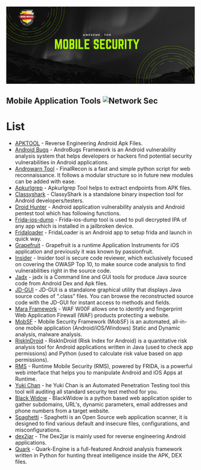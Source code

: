 ![Mobile Application Tools](https://github.com/briskinfosec/Awesome-Tool_of_the_Day/blob/main/Mobile%20Application/Mobilesec.png) 

Mobile Application Tools ![Network Sec](https://img.shields.io/badge/Awesome-MobileSecurity-success)
----------------------
#  List 

* [APKTOOL](https://github.com/briskinfosec/Awesome-Tool_of_the_Day/blob/main/Mobile%20Application/Tools/APKTOOL.md) - Reverse Engineering Android Apk Files.
* [Android Bugs](https://github.com/briskinfosec/Awesome-Tool_of_the_Day/blob/main/Mobile%20Application/Tools/AndroBugs.md) - AndroBugs Framework is an Android vulnerability analysis system that helps developers or hackers find potential security vulnerabilities in Android applications. 
* [Androwarn Tool](https://github.com/briskinfosec/Awesome-Tool_of_the_Day/blob/main/Mobile%20Application/Tools/Androwarn%20tool.md) - FinalRecon is a fast and simple python script for web reconnaissance. It follows a modular structure so in future new modules can be added with ease.
* [Apkurlgrep](https://github.com/briskinfosec/Awesome-Tool_of_the_Day/blob/main/Mobile%20Application/Tools/Apkurlgrep.md) - Apkurlgrep Tool helps to extract endpoints from APK files. 
* [Classyshark](https://github.com/briskinfosec/Awesome-Tool_of_the_Day/blob/main/Mobile%20Application/Tools/ClassyShark.md) - ClassyShark is a standalone binary inspection tool for Android developers/testers.
* [Droid Hunter](https://github.com/briskinfosec/Awesome-Tool_of_the_Day/blob/main/Mobile%20Application/Tools/Droid-Hunter.md) - Android application vulnerability analysis and Android pentest tool which has following functions.
* [Frida-ios-dump](https://github.com/briskinfosec/Awesome-Tool_of_the_Day/blob/main/Mobile%20Application/Tools/Frida-Ios-Dump.md) - Frida-ios-dump tool is used to pull decrypted IPA of any app which is installed in a jailbroken device.
* [Fridaloader](https://github.com/briskinfosec/Awesome-Tool_of_the_Day/blob/main/Mobile%20Application/Tools/FridaLoader.md) - FridaLoader is an Android app to setup frida and launch in quick way.
* [Grapefruit](https://github.com/briskinfosec/Awesome-Tool_of_the_Day/blob/main/Mobile%20Application/Tools/Grapefruit.md) - Grapefruit is a runtime Application Instruments for iOS application and previously it was known by passionfruit.
* [Insider](https://github.com/briskinfosec/Awesome-Tool_of_the_Day/blob/main/Mobile%20Application/Tools/Insider.md) - Insider tool is secure code reviewer, which exclusively focused on covering the OWASP Top 10, to make source code analysis to find vulnerabilities right in the source code.
* [Jadx](https://github.com/briskinfosec/Awesome-Tool_of_the_Day/blob/main/Mobile%20Application/Tools/JADX.md) - jadx is a Command line and GUI tools for produce Java source code from Android Dex and Apk files.
* [JD-GUI](https://github.com/briskinfosec/Awesome-Tool_of_the_Day/blob/main/Mobile%20Application/Tools/JD-GUI.md) - JD-GUI is a standalone graphical utility that displays Java source codes of “.class” files. You can browse the reconstructed source code with the JD-GUI for instant access to methods and fields.
* [Mara Framework](https://github.com/briskinfosec/Awesome-Tool_of_the_Day/blob/main/Mobile%20Application/Tools/Mara_Framework.md) - WAF W00F allows one to identify and fingerprint Web Application Firewall (WAF) products protecting a website.
* [MobSF](https://github.com/briskinfosec/Awesome-Tool_of_the_Day/blob/main/Mobile%20Application/Tools/MobSF.md) - Mobile Security Framework (MobSF) is an automated, all-in-one mobile application (Android/iOS/Windows) Static and Dynamic analysis, malware analysis.
* [RiskInDroid](https://github.com/briskinfosec/Awesome-Tool_of_the_Day/blob/main/Mobile%20Application/Tools/RiskInDroid.md) - RiskInDroid (Risk Index for Android) is a quantitative risk analysis tool for Android applications written in Java (used to check app permissions) and Python (used to calculate risk value based on app permissions).
* [RMS](https://github.com/briskinfosec/Awesome-Tool_of_the_Day/blob/main/Mobile%20Application/Tools/RMS.md) - Runtime Mobile Security (RMS), powered by FRIDA, is a powerful web interface that helps you to manipulate Android and iOS Apps at Runtime.
* [Yuki Chan](https://github.com/briskinfosec/Awesome-Tool_of_the_Day/blob/main/Web%20Application%20Tools%20%26%20Checklist/Tools/Yuki%20Chan.md) - he Yuki Chan is an Automated Penetration Testing tool this tool will auditing all standard security test method for you.
* [Black Widow](https://github.com/briskinfosec/Awesome-Tool_of_the_Day/blob/main/Web%20Application%20Tools%20%26%20Checklist/Tools/blackwidow.md) - BlackWidow is a python based web application spider to gather subdomains, URL's, dynamic parameters, email addresses and phone numbers from a target website.
* [Spaghetti](https://github.com/briskinfosec/Awesome-Tool_of_the_Day/blob/main/Mobile%20Application/Tools/Spaghetti.md) - Spaghetti is an Open Source web application scanner, it is designed to find various default and insecure files, configurations, and misconfigurations.
* [dex2jar](https://github.com/briskinfosec/Awesome-Tool_of_the_Day/blob/main/Mobile%20Application/Tools/dex2jar.md) - The Dex2jar is mainly used for reverse engineering Android applications.
* [Quark](https://github.com/briskinfosec/Awesome-Tool_of_the_Day/blob/main/Mobile%20Application/Tools/quark.md) - Quark-Engine is a full-featured Android analysis framework written in Python for hunting threat intelligence inside the APK, DEX files. 

 

